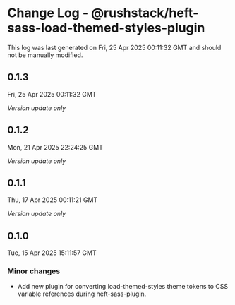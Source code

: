 # Change Log - @rushstack/heft-sass-load-themed-styles-plugin

This log was last generated on Fri, 25 Apr 2025 00:11:32 GMT and should not be manually modified.

## 0.1.3
Fri, 25 Apr 2025 00:11:32 GMT

_Version update only_

## 0.1.2
Mon, 21 Apr 2025 22:24:25 GMT

_Version update only_

## 0.1.1
Thu, 17 Apr 2025 00:11:21 GMT

_Version update only_

## 0.1.0
Tue, 15 Apr 2025 15:11:57 GMT

### Minor changes

- Add new plugin for converting load-themed-styles theme tokens to CSS variable references during heft-sass-plugin.

